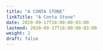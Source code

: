 ```yaml
---
title: "A CONTA STONE"
linkTitle: "A Conta Stone"
date: 2020-09-17T18:00:00-03:00
lastmod: 2020-09-17T18:00:00-03:00
weight: 2
draft: false
---
```


